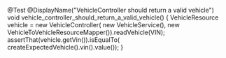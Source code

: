 @Test @DisplayName("VehicleController should return a valid vehicle")
void vehicle_controller_should_return_a_valid_vehicle() { VehicleResource vehicle = new VehicleController(
new VehicleService(), new VehicleToVehicleResourceMapper()).readVehicle(VIN); assertThat(vehicle.getVin()).isEqualTo(
createExpectedVehicle().vin().value()); }